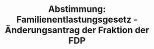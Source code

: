 ---
abstimmung:
  abstimmung: 7
  bundestagssitzung: 89
  legislaturperiode: 19
categories:
- Todo
data:
- title: Abstimmungsergebnis 20190321_4-data.pdf
  url: /res/2021-btw/abstimmungsergebnisse/20190321_4-data.pdf
- title: Abstimmungsergebnis 20190321_4_xls-data.xls
  url: /res/2021-btw/abstimmungsergebnisse/20190321_4_xls-data.xls
- title: Abstimmungsergebnis 20190321_4_xls-datacsv
  url: /res/2021-btw/abstimmungsergebnisse/csv/20190321_4_xls-datacsv
ergebnis:
  afd:
    enthaltung: 0
    gesamt: 91
    ja: 73
    nein: 11
    nichtabgegeben: 7
    ungueltig: 0
  bü90/gr:
    enthaltung: 0
    gesamt: 67
    ja: 61
    nein: 1
    nichtabgegeben: 5
    ungueltig: 0
  cdu/csu:
    enthaltung: 0
    gesamt: 246
    ja: 227
    nein: 0
    nichtabgegeben: 19
    ungueltig: 0
  die linke.:
    enthaltung: 0
    gesamt: 69
    ja: 0
    nein: 66
    nichtabgegeben: 3
    ungueltig: 0
  fdp:
    enthaltung: 1
    gesamt: 80
    ja: 71
    nein: 0
    nichtabgegeben: 8
    ungueltig: 0
  file: 20190321_4_xls-data.xls
  fraktionslos:
    enthaltung: 0
    gesamt: 4
    ja: 1
    nein: 1
    nichtabgegeben: 2
    ungueltig: 0
  spd:
    enthaltung: 0
    gesamt: 152
    ja: 145
    nein: 0
    nichtabgegeben: 7
    ungueltig: 0
layout: abstimmung
links:
- title: Link zu bundestag.de
  url: https://www.bundestag.de/parlament/plenum/abstimmung/abstimmung?id=552
preview: 'Deutscher Bundestag


  89. Sitzung des Deutschen Bundestages

  am Donnerstag, 21. März 2019


  Endgültiges Ergebnis der Namentlichen Abstimmung Nr. 7


  Beschlussempfehlung des Auswärtigen Ausschusses (3. Ausschuss) zu dem Antrag der

  Bundesregierung

  Fortsetzung der Beteiligung bewaffneter deutscher Streitkräfte an der Mission der

  Vereinten Nationen in der Republik Südsudan (UNMISS)

  Drs. 19/7728 und 19/8428'
tags:
- Todo
title: 'Abstimmung: Familienentlastungsgesetz - Änderungsantrag der Fraktion der FDP'
---